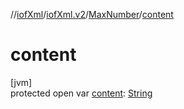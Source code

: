 //[iofXml](../../../index.md)/[iofXml.v2](../index.md)/[MaxNumber](index.md)/[content](content.md)

# content

[jvm]\
protected open var [content](content.md): [String](https://docs.oracle.com/javase/8/docs/api/java/lang/String.html)
